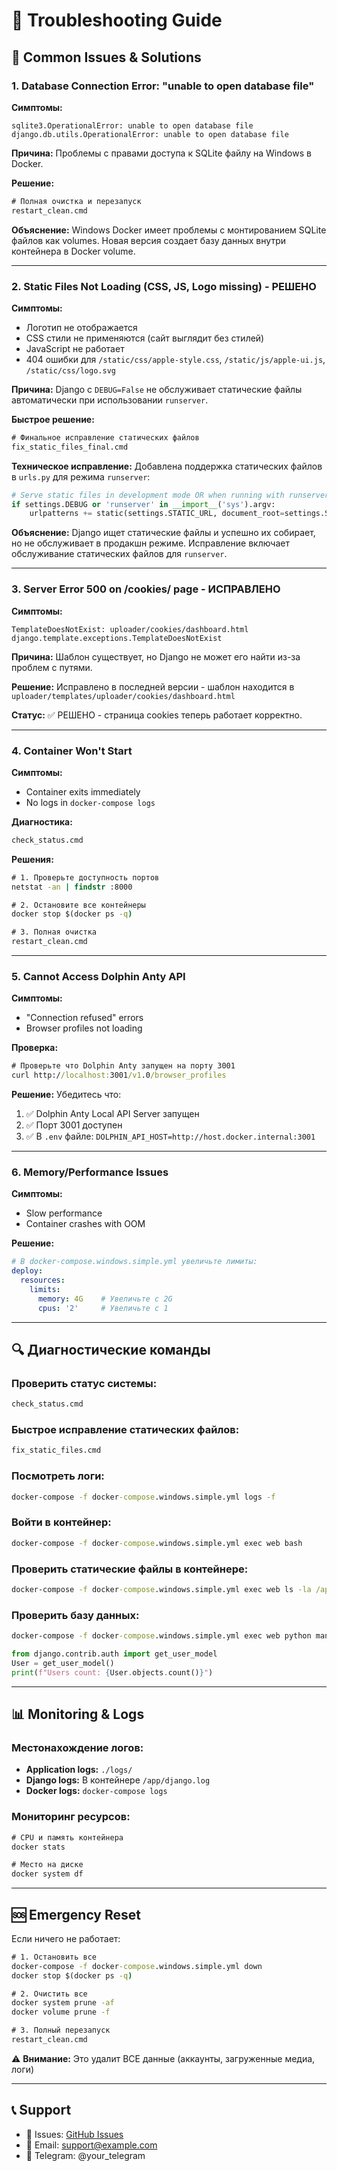 # 🔧 Troubleshooting Guide

## 🚨 Common Issues & Solutions

### 1. Database Connection Error: "unable to open database file"

**Симптомы:**
```
sqlite3.OperationalError: unable to open database file
django.db.utils.OperationalError: unable to open database file
```

**Причина:** Проблемы с правами доступа к SQLite файлу на Windows в Docker.

**Решение:**
```cmd
# Полная очистка и перезапуск
restart_clean.cmd
```

**Объяснение:** Windows Docker имеет проблемы с монтированием SQLite файлов как volumes. Новая версия создает базу данных внутри контейнера в Docker volume.

---

### 2. Static Files Not Loading (CSS, JS, Logo missing) - РЕШЕНО

**Симптомы:**
- Логотип не отображается
- CSS стили не применяются (сайт выглядит без стилей)
- JavaScript не работает
- 404 ошибки для `/static/css/apple-style.css`, `/static/js/apple-ui.js`, `/static/css/logo.svg`

**Причина:** Django с `DEBUG=False` не обслуживает статические файлы автоматически при использовании `runserver`.

**Быстрое решение:**
```cmd
# Финальное исправление статических файлов
fix_static_files_final.cmd
```

**Техническое исправление:** Добавлена поддержка статических файлов в `urls.py` для режима `runserver`:
```python
# Serve static files in development mode OR when running with runserver
if settings.DEBUG or 'runserver' in __import__('sys').argv:
    urlpatterns += static(settings.STATIC_URL, document_root=settings.STATIC_ROOT)
```

**Объяснение:** Django ищет статические файлы и успешно их собирает, но не обслуживает в продакшн режиме. Исправление включает обслуживание статических файлов для `runserver`.

---

### 3. Server Error 500 on /cookies/ page - ИСПРАВЛЕНО

**Симптомы:**
```
TemplateDoesNotExist: uploader/cookies/dashboard.html
django.template.exceptions.TemplateDoesNotExist
```

**Причина:** Шаблон существует, но Django не может его найти из-за проблем с путями.

**Решение:** Исправлено в последней версии - шаблон находится в `uploader/templates/uploader/cookies/dashboard.html`

**Статус:** ✅ РЕШЕНО - страница cookies теперь работает корректно.

---

### 4. Container Won't Start

**Симптомы:**
- Container exits immediately
- No logs in `docker-compose logs`

**Диагностика:**
```cmd
check_status.cmd
```

**Решения:**
```cmd
# 1. Проверьте доступность портов
netstat -an | findstr :8000

# 2. Остановите все контейнеры
docker stop $(docker ps -q)

# 3. Полная очистка
restart_clean.cmd
```

---

### 5. Cannot Access Dolphin Anty API

**Симптомы:**
- "Connection refused" errors
- Browser profiles not loading

**Проверка:**
```cmd
# Проверьте что Dolphin Anty запущен на порту 3001
curl http://localhost:3001/v1.0/browser_profiles
```

**Решение:** Убедитесь что:
1. ✅ Dolphin Anty Local API Server запущен
2. ✅ Порт 3001 доступен  
3. ✅ В `.env` файле: `DOLPHIN_API_HOST=http://host.docker.internal:3001`

---

### 6. Memory/Performance Issues

**Симптомы:**
- Slow performance
- Container crashes with OOM

**Решение:**
```yaml
# В docker-compose.windows.simple.yml увеличьте лимиты:
deploy:
  resources:
    limits:
      memory: 4G    # Увеличьте с 2G
      cpus: '2'     # Увеличьте с 1
```

---

## 🔍 Диагностические команды

### Проверить статус системы:
```cmd
check_status.cmd
```

### Быстрое исправление статических файлов:
```cmd
fix_static_files.cmd
```

### Посмотреть логи:
```cmd
docker-compose -f docker-compose.windows.simple.yml logs -f
```

### Войти в контейнер:
```cmd
docker-compose -f docker-compose.windows.simple.yml exec web bash
```

### Проверить статические файлы в контейнере:
```cmd
docker-compose -f docker-compose.windows.simple.yml exec web ls -la /app/staticfiles/css/
```

### Проверить базу данных:
```cmd
docker-compose -f docker-compose.windows.simple.yml exec web python manage.py shell
```
```python
from django.contrib.auth import get_user_model
User = get_user_model()
print(f"Users count: {User.objects.count()}")
```

---

## 📊 Monitoring & Logs

### Местонахождение логов:
- **Application logs:** `./logs/`
- **Django logs:** В контейнере `/app/django.log`
- **Docker logs:** `docker-compose logs`

### Мониторинг ресурсов:
```cmd
# CPU и память контейнера
docker stats

# Место на диске
docker system df
```

---

## 🆘 Emergency Reset

Если ничего не работает:

```cmd
# 1. Остановить все
docker-compose -f docker-compose.windows.simple.yml down
docker stop $(docker ps -q)

# 2. Очистить все
docker system prune -af
docker volume prune -f

# 3. Полный перезапуск
restart_clean.cmd
```

⚠️ **Внимание:** Это удалит ВСЕ данные (аккаунты, загруженные медиа, логи)

---

## 📞 Support

- 🐛 Issues: [GitHub Issues](https://github.com/ssuvorin/instagram-mass-uploader-windows/issues)
- 📧 Email: support@example.com
- 💬 Telegram: @your_telegram 